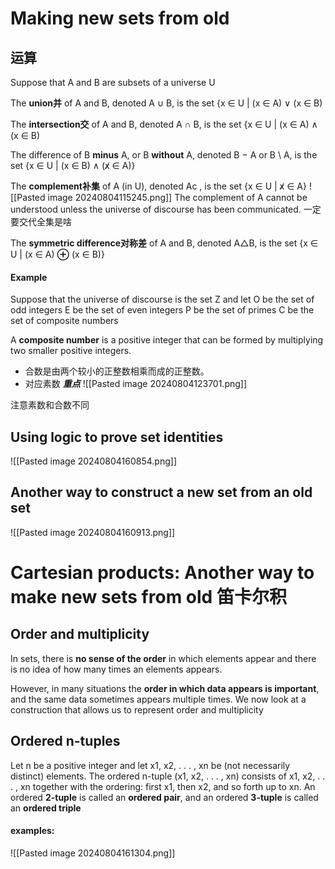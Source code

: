 # Making new sets from old 
## 运算
Suppose that A and B are subsets of a universe U

The **union并** of A and B, denoted A ∪ B, is the set
{x ∈ U | (x ∈ A) ∨ (x ∈ B)

The **intersection交** of A and B, denoted A ∩ B, is the set
{x ∈ U | (x ∈ A) ∧ (x ∈ B)

The difference of B **minus** A, or B **without** A, denoted B − A or B \\ A, is the set {x ∈ U | (x ∈ B) ∧ (x̸ ∈ A)}


The **complement补集** of A (in U), denoted Ac , is the set {x ∈ U | x̸ ∈ A}
![[Pasted image 20240804115245.png]]
The complement of A cannot be understood unless the universe of discourse has been communicated. 一定要交代全集是啥

The **symmetric difference对称差** of A and B, denoted A△B, is the set {x ∈ U | (x ∈ A) **⊕** (x ∈ B)}


#### Example
Suppose that the universe of discourse is the set Z and let 
O be the set of odd integers 
E be the set of even integers 
P be the set of primes 
C be the set of composite numbers


A **composite number** is a positive integer that can be formed by multiplying two smaller positive integers.
- 合数是由两个较小的正整数相乘而成的正整数。
- 对应素数
***重点***
![[Pasted image 20240804123701.png]]

注意素数和合数不同



## Using logic to prove set identities
![[Pasted image 20240804160854.png]]

## Another way to construct a new set from an old set

![[Pasted image 20240804160913.png]]



# Cartesian products: Another way to make new sets from old 笛卡尔积

## Order and multiplicity 
In sets, there is **no sense of the order** in which elements appear and there is no idea of how many times an elements appears. 

However, in many situations the **order in which data appears is important**, and the same data sometimes appears multiple times. We now look at a construction that allows us to represent order and multiplicity

## Ordered n-tuples

Let n be a positive integer and let x1, x2, . . . , xn be (not necessarily distinct) elements. The ordered n-tuple (x1, x2, . . . , xn) consists of x1, x2, . . . , xn together with the ordering: first x1, then x2, and so forth up to xn. An ordered **2-tuple** is called an **ordered pair**, and an ordered **3-tuple** is called an **ordered triple**

#### examples:
![[Pasted image 20240804161304.png]]






















